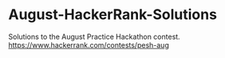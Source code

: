 # August-HackerRank-Solutions
Solutions to the August Practice Hackathon contest. https://www.hackerrank.com/contests/pesh-aug
